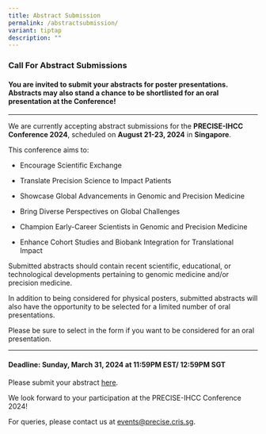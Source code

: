 ```yaml
---
title: Abstract Submission
permalink: /abstractsubmission/
variant: tiptap
description: ""
---
```

<h3><strong>Call For Abstract Submissions</strong></h3>
<h4>You are invited to submit your abstracts for poster presentations. Abstracts may also stand a chance to be shortlisted for an oral presentation at the Conference!</h4>
<p></p>
<hr>
<p></p>
<p>We are currently accepting abstract submissions for the <strong>PRECISE-IHCC Conference 2024</strong>,
scheduled on <strong>August 21-23, 2024</strong> in <strong>Singapore</strong>.</p>
<p>This conference aims to:</p>
<ul data-tight="true" class="tight">
<li>
<p>Encourage Scientific Exchange</p>
</li>
<li>
<p>Translate Precision Science to Impact Patients</p>
</li>
<li>
<p>Showcase Global Advancements in Genomic and Precision Medicine</p>
</li>
<li>
<p>Bring Diverse Perspectives on Global Challenges</p>
</li>
<li>
<p>Champion Early-Career Scientists in Genomic and Precision Medicine</p>
</li>
<li>
<p>Enhance Cohort Studies and Biobank Integration for Translational Impact</p>
</li>
</ul>
<p>Submitted abstracts should contain recent scientific, educational, or
technological developments pertaining to genomic medicine and/or precision
medicine.</p>
<p>In addition to being considered for physical posters, submitted abstracts
will also have the opportunity to be selected for a limited number of oral
presentations.</p>
<p>Please be sure to select in the form if you want to be considered for
an oral presentation.</p>
<p></p>
<hr>
<h4>Deadline: Sunday, March 31, 2024 at 11:59PM EST/ 12:59PM SGT</h4>
<p>Please submit your abstract <a href="https://form.gov.sg/65681f27991ea30012ec9845" rel="noopener noreferrer nofollow" target="_blank"><u>here</u></a>.&nbsp;</p>
<p>We look forward to your participation at the PRECISE-IHCC Conference 2024!</p>
<p>For queries, please contact us at <a href="https://form.gov.sg/65681f27991ea30012ec9845" rel="noopener noreferrer nofollow" target="_blank"><u>events@precise.cris.sg</u></a>.</p>